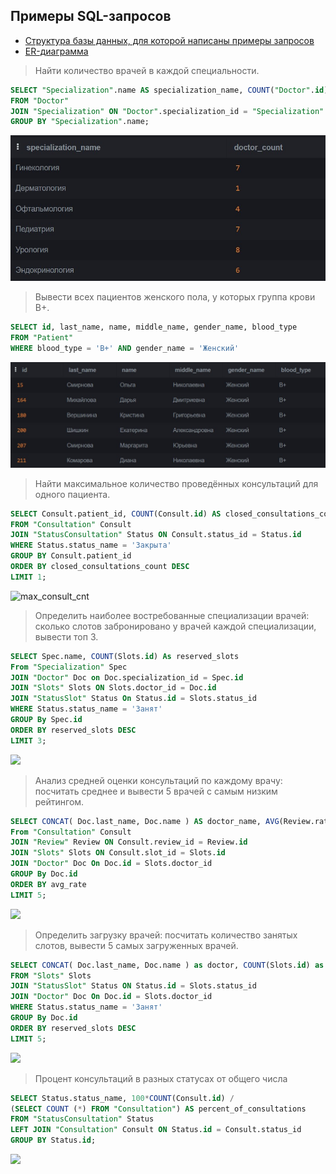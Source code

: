 ## Примеры SQL-запросов

* [Структура базы данных, для которой написаны примеры запросов](./for_sql_pgsql.sql)
* [ER-диаграмма](./erd_for_sql.png)

>Найти количество врачей в каждой специальности.

```sql
SELECT "Specialization".name AS specialization_name, COUNT("Doctor".id) AS doctor_count
FROM "Doctor" 
JOIN "Specialization" ON "Doctor".specialization_id = "Specialization".id
GROUP BY "Specialization".name;
```

![doctors_cnt](./sql_results/req1.jpg)

>Вывести всех пациентов женского пола, у которых группа крови B+.

```sql
SELECT id, last_name, name, middle_name, gender_name, blood_type  
FROM "Patient" 
WHERE blood_type = 'B+' AND gender_name = 'Женский'
```

![blood_cnt](./sql_results/req2.jpg)


>Найти максимальное количество проведённых консультаций для одного пациента.

```sql
SELECT Consult.patient_id, COUNT(Consult.id) AS closed_consultations_count
FROM "Consultation" Consult
JOIN "StatusConsultation" Status ON Consult.status_id = Status.id
WHERE Status.status_name = 'Закрыта'
GROUP BY Consult.patient_id
ORDER BY closed_consultations_count DESC
LIMIT 1; 
```

![max_consult_cnt](./sql_result/req3.jpg)

>Определить наиболее востребованные специализации врачей: сколько слотов забронировано у врачей каждой специализации, вывести топ 3.

```sql
SELECT Spec.name, COUNT(Slots.id) As reserved_slots
From "Specialization" Spec
JOIN "Doctor" Doc on Doc.specialization_id = Spec.id
JOIN "Slots" Slots ON Slots.doctor_id = Doc.id
JOIN "StatusSlot" Status On Status.id = Slots.status_id
WHERE Status.status_name = 'Занят'
GROUP By Spec.id
ORDER BY reserved_slots DESC
LIMIT 3;
```

![](./sql_result/req4.jpg)

>Анализ средней оценки консультаций по каждому врачу: посчитать среднее и вывести 5 врачей с самым низким рейтингом.

```sql
SELECT CONCAT( Doc.last_name, Doc.name ) AS doctor_name, AVG(Review.rating) as avg_rate, COUNT(Consult.id) AS consult_number
From "Consultation" Consult
JOIN "Review" Review ON Consult.review_id = Review.id
JOIN "Slots" Slots ON Consult.slot_id = Slots.id
JOIN "Doctor" Doc On Doc.id = Slots.doctor_id
GROUP By Doc.id
ORDER BY avg_rate
LIMIT 5;
```

![](./sql_result/req5.jpg)

>Определить загрузку врачей: посчитать количество занятых слотов, вывести 5 самых загруженных врачей.

```sql
SELECT CONCAT( Doc.last_name, Doc.name ) as doctor, COUNT(Slots.id) as reserved_slots
FROM "Slots" Slots
JOIN "StatusSlot" Status ON Status.id = Slots.status_id
JOIN "Doctor" Doc On Doc.id = Slots.doctor_id
WHERE Status.status_name = 'Занят'
GROUP By Doc.id
ORDER BY reserved_slots DESC
LIMIT 5;
```

![](./sql_result/req6.jpg)

>Процент консультаций в разных статусах от общего числа


```sql
SELECT Status.status_name, 100*COUNT(Consult.id) / 
(SELECT COUNT (*) FROM "Consultation") AS percent_of_consultations
FROM "StatusConsultation" Status
LEFT JOIN "Consultation" Consult ON Status.id = Consult.status_id
GROUP BY Status.id;
```

![](./sql_result/req7.jpg)
